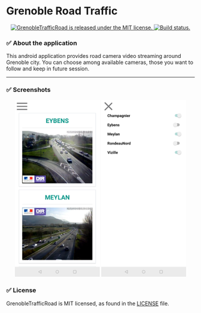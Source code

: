 # Grenoble Road Traffic

<p align="center">
  <a href="https://github.com/lopopito14/GrenobleRoadTraffic/blob/master/LICENSE">
    <img src="https://img.shields.io/badge/license-MIT-blue.svg" alt="GrenobleTrafficRoad is released under the MIT license." />
  </a>
  <a href="https://appcenter.ms">
    <img src="https://build.appcenter.ms/v0.1/apps/4e5d67c3-2934-4fd1-92db-b8f05e3f5a85/branches/master/badge" alt="Build status." />
  </a>
</p>

### &#9989; About the application

This android application provides road camera video streaming around Grenoble city.
You can choose among available cameras, those you want to follow and keep in future session.

---

### &#9989; Screenshots

<p align="center">
    <img src="docs/Screenshot_1.jpg" alt="Build status" width="45%"/>
    <img src="docs/Screenshot_2.jpg" alt="Build status" width="45%"/>
</p>

### &#9989; License

GrenobleTrafficRoad is MIT licensed, as found in the [LICENSE](https://github.com/lopopito14/GrenobleRoadTraffic/blob/master/LICENSE) file.

